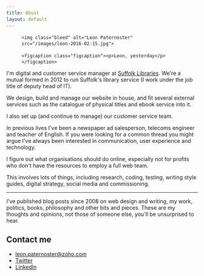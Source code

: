 ```yaml
---
title: About
layout: default
---
```


<figure class="figure">

    <img class="bleed" alt="Leon Paternoster" src="/images/leon-2016-02-15.jpg">

    <figcaption class="figcaption"><p>Leon, yesterday</p></figcaption>

</figure>

I'm digital and customer service manager at [Suffolk Libraries](http://suffolklibraries.co.uk). We're a mutual formed in 2012 to run Suffolk's library service (I work under the job title of deputy head of IT).

We design, build and manage our website in house, and fit several external services such as the catalogue of physical titles and ebook service into it.

I also set up (and continue to manage) our customer service team.

In previous lives I've been a newspaper ad salesperson, telecoms engineer and teacher of English. If you were looking for a common thread you might argue I've always been interested in communication, user experience and technology.

I figure out what organisations should do online, especially not for profits who don't have the resources to employ a full web team.

This involves lots of things, including research, coding, testing, writing style guides, digital strategy, social media and commissioning.

<hr>

I've published blog posts since 2008 on web design and writing, my work, politics, books, philosophy and other bits and pieces. These are my thoughts and opinions, not those of someone else, you'll be unsurprised to hear.

## Contact me

- leon.paternoster@zoho.com
- [Twitter](https://twitter.com/leonpaternoster)
- [LinkedIn](https://uk.linkedin.com/in/leonpaternoster)
